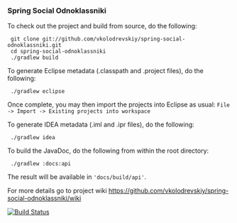 ### Spring Social Odnoklassniki
To check out the project and build from source, do the following:

```
 git clone git://github.com/vkolodrevskiy/spring-social-odnoklassniki.git
 cd spring-social-odnoklassniki
 ./gradlew build
```

To generate Eclipse metadata (.classpath and .project files), do the following:

```
 ./gradlew eclipse
```

Once complete, you may then import the projects into Eclipse as usual:
 `File -> Import -> Existing projects into workspace`

To generate IDEA metadata (.iml and .ipr files), do the following:

```
 ./gradlew idea
```

To build the JavaDoc, do the following from within the root directory:

```
 ./gradlew :docs:api
```

The result will be available in `'docs/build/api'`.

For more details go to project wiki https://github.com/vkolodrevskiy/spring-social-odnoklassniki/wiki

[![Build Status](http://fugru.com/jenkins/buildStatus/icon?job=spring-social-odnoklassniki)](http://fugru.com/jenkins/job/spring-social-odnoklassniki/)

